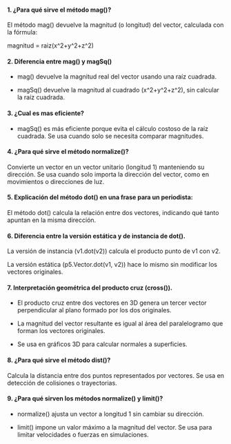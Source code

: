 #### 1. ¿Para qué sirve el método mag()?

El método mag() devuelve la magnitud (o longitud) del vector, calculada con la fórmula:

   magnitud = raiz(x^2+y^2+z^2)

#### 2. Diferencia entre mag() y magSq()

- mag() devuelve la magnitud real del vector usando una raíz cuadrada.
  
- magSq() devuelve la magnitud al cuadrado (x^2+y^2+z^2), sin calcular la raíz cuadrada.

#### 3. ¿Cual es mas eficiente?
  
- magSq() es más eficiente porque evita el cálculo costoso de la raíz cuadrada. Se usa cuando solo se necesita comparar magnitudes.


#### 4. ¿Para qué sirve el método normalize()?

Convierte un vector en un vector unitario (longitud 1) manteniendo su dirección. Se usa cuando solo importa la dirección del vector, como en movimientos o direcciones de luz.

#### 5. Explicación del método dot() en una frase para un periodista:

El método dot() calcula la relación entre dos vectores, indicando qué tanto apuntan en la misma dirección.

#### 6. Diferencia entre la versión estática y de instancia de dot().

La versión de instancia (v1.dot(v2)) calcula el producto punto de v1 con v2.

La versión estática (p5.Vector.dot(v1, v2)) hace lo mismo sin modificar los vectores originales.

#### 7. Interpretación geométrica del producto cruz (cross()).

- El producto cruz entre dos vectores en 3D genera un tercer vector perpendicular al plano formado por los dos originales.
  
- La magnitud del vector resultante es igual al área del paralelogramo que forman los vectores originales.
  
- Se usa en gráficos 3D para calcular normales a superficies.

#### 8. ¿Para qué sirve el método dist()?

Calcula la distancia entre dos puntos representados por vectores. Se usa en detección de colisiones o trayectorias.

#### 9. ¿Para qué sirven los métodos normalize() y limit()?

- normalize() ajusta un vector a longitud 1 sin cambiar su dirección.

- limit() impone un valor máximo a la magnitud del vector. Se usa para limitar velocidades o fuerzas en simulaciones.
